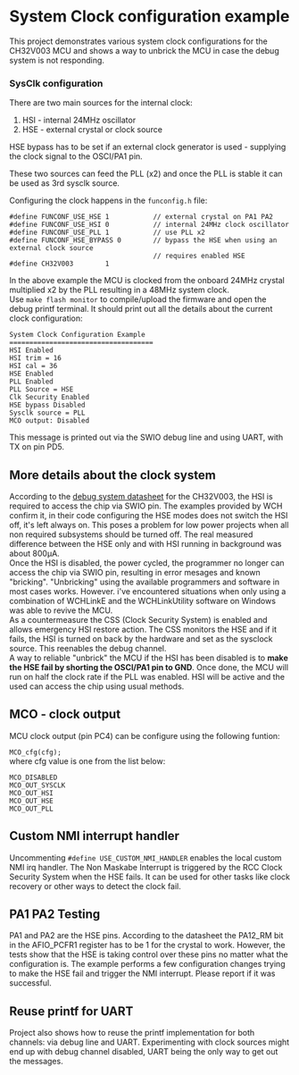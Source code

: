 # System Clock configuration example  
This project demonstrates various system clock configurations for the CH32V003 MCU and shows a way to unbrick the MCU in case the debug system is not responding.  
### SysClk configuration
There are two main sources for the internal clock:  
1. HSI - internal 24MHz oscillator
2. HSE - external crystal or clock source  

HSE bypass has to be set if an external clock generator is used - supplying the clock signal  to the OSCI/PA1 pin.

These two sources can feed the PLL (x2) and once the PLL is stable it can be used as 3rd sysclk source.  

Configuring the clock happens in the `funconfig.h` file:  
```
#define FUNCONF_USE_HSE 1  			// external crystal on PA1 PA2
#define FUNCONF_USE_HSI 0    		// internal 24MHz clock oscillator
#define FUNCONF_USE_PLL 1 			// use PLL x2
#define FUNCONF_HSE_BYPASS 0 		// bypass the HSE when using an external clock source
									// requires enabled HSE
#define CH32V003        1
```
In the above example the MCU is clocked from the onboard 24MHz crystal multiplied x2 by the PLL resulting in a 48MHz system clock.  
Use `make flash monitor` to compile/upload the firmware and open the debug printf terminal. It should print out all the details about the current clock configuration:  
```
System Clock Configuration Example
====================================
HSI Enabled
HSI trim = 16
HSI cal = 36
HSE Enabled
PLL Enabled
PLL Source = HSE
Clk Security Enabled
HSE bypass Disabled
Sysclk source = PLL 
MCO output: Disabled
```  
This message is printed out via the SWIO debug line and using UART, with TX on pin PD5.
## More details about the clock system  
According to the [debug system datasheet](https://github.com/openwch/ch32v003/blob/main/RISC-V%20QingKeV2%20Microprocessor%20Debug%20Manual.pdf) for the CH32V003, the HSI is required to access the chip via SWIO pin. The examples provided by WCH confirm it, in their code configuring the HSE modes does not switch the HSI off, it's left always on. This poses a problem for low power projects when all non required subsystems should be turned off. The real measured difference between the HSE only and with HSI running in background was about 800µA.  
Once the HSI is disabled, the power cycled, the programmer no longer can access the chip via SWIO pin, resulting in error mesages and known "bricking". 
"Unbricking" using the available programmers and software in most cases works. However. i've encountered situations when only using a combination of WCHLinkE and the WCHLinkUtility software on Windows was able to revive the MCU.  
As a countermeasure the CSS (Clock Security System) is enabled and allows emergency HSI restore action. The CSS monitors the HSE and if it fails, the HSI is turned on back by the hardware and set as the sysclock source. This reenables the debug channel.  
A way to reliable "unbrick" the MCU if the HSI has been disabled is to **make the HSE fail by shorting the OSCI/PA1 pin to GND**. Once done, the MCU will run on half the clock rate if the PLL was enabled. HSI will be active and the used can access the chip using usual methods.  
## MCO - clock output  
MCU clock output (pin PC4) can be configure using the following funtion:

`MCO_cfg(cfg);`  
where cfg value is one from the list below:
```
MCO_DISABLED 
MCO_OUT_SYSCLK
MCO_OUT_HSI	
MCO_OUT_HSE	
MCO_OUT_PLL	
```  
## Custom NMI interrupt handler  
Uncommenting `#define USE_CUSTOM_NMI_HANDLER` enables the local custom NMI irq handler. The Non Maskabe Interrupt is triggered by the RCC Clock Security System when the HSE fails. It can be used for other tasks like clock recovery or other ways to detect the clock fail.  
## PA1 PA2 Testing  
PA1 and PA2 are the HSE pins. According to the datasheet the PA12_RM bit in the AFIO_PCFR1 register has to be 1 for the crystal to work. However, the tests show that the HSE is taking control over these pins no matter what the configuration is. 
The example performs a few configuration changes trying to make the HSE fail and trigger the NMI interrupt. Please report if it was successful.
## Reuse printf for UART  
Project also shows how to reuse the printf implementation for both channels: via debug line and UART. Experimenting with clock sources might end up with debug channel disabled, UART being the only way to get out the messages.  


